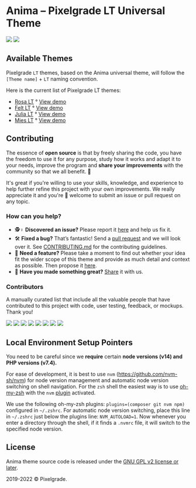 # Anima – Pixelgrade LT Universal Theme

[![](https://img.shields.io/github/issues-closed/pixelgrade/rosa2.svg?color=6cc644&label=Issues)](https://github.com/pixelgrade/rosa2/issues?utf8=%E2%9C%93&q=is%3Aissue+is%3Aclosed+) [![](https://img.shields.io/github/issues/pixelgrade/rosa2.svg?color=4078c0&label=%20)](https://github.com/pixelgrade/rosa2/issues?utf8=%E2%9C%93&q=is%3Aissue+is%3Aopen)

## Available Themes

Pixelgrade `LT` themes, based on the Anima universal theme, will follow the `[Theme name]` + `LT`  naming convention.

Here is the current list of Pixelgrade LT themes:
- [Rosa LT](https://pixelgrade.com/themes/restaurants/rosa-lt/) ° [View demo](https://starter.pixelgrade.com/rosa-lt/)
- [Felt LT](https://pixelgrade.com/themes/blogging/felt-lt/) ° [View demo](https://starter.pixelgrade.com/felt-lt/)
- [Julia LT](https://pixelgrade.com/themes/blogging/julia-lt/) ° [View demo](https://starter.pixelgrade.com/julia-lt/)
- [Mies LT](https://pixelgrade.com/themes/portfolio/mies-lt/) ° [View demo](https://starter.pixelgrade.com/mies-lt/)

## Contributing

The essence of **open source** is that by freely sharing the code, you have the freedom to use it for any purpose, study how it works and adapt it to your needs, improve the program and **share your improvements** with the community so that we all benefit. 🙏

It's great if you're willing to use your skills, knowledge, and experience to help further refine this project with your own improvements. We really appreciate it and you're 💯 welcome to submit an issue or pull request on any topic.

### How can you help?

-  🕵️♀️ **Discovered an issue?** Please report it [here](https://github.com/pixelgrade/anima/issues/new "here") and help us fix it.
- 🛠 **Fixed a bug?** That’s fantastic! Send a [pull request](https://github.com/pixelgrade/anima/pulls "pull request") and we will look over it. See [CONTRIBUTING.md](https://github.com/pixelgrade/anima/blob/main/CONTRIBUTING.md) for the contributing guidelines.
- 🔮 **Need a feature?** Please take a moment to find out whether your idea fit the wider scope of this theme and provide as much detail and context as possible. Then propose it [here](https://github.com/pixelgrade/anima/issues/new).
- 💎 **Have you made something great?** [Share](https://github.com/pixelgrade/anima/issues/new "Share") it with us.

### Contributors

A manually curated list that include all the valuable people that have contributed to this project with code, user testing, feedback, or mockups. Thank you!

[![](https://github.com/georgeolaru.png?size=64)](https://github.com/georgeolaru) [![](https://github.com/vladolaru.png?size=64)](https://github.com/vladolaru) [![](https://github.com/razwan.png?size=64)](https://github.com/razwan) [![](https://github.com/madalingorbanescu.png?size=64)](https://github.com/madalingorbanescu) [![](https://github.com/oanafilip.png?size=64)](https://github.com/oanafilip)  [![](https://github.com/alinclamba.png?size=64)](https://github.com/alinclamba)  [![](https://github.com/Alexandru-Teodorescu.png?size=64)](https://github.com/Alexandru-Teodorescu)  [![](https://github.com/andreiungurianu.png?size=64)](https://github.com/andreiungurianu)

## Local Environment Setup Pointers

You need to be careful since we **require** certain **node versions (v14) and PHP versions (v7.4).**

For ease of development, it is best to use `nvm` (https://github.com/nvm-sh/nvm) for node version management and automatic node version switching on shell navigation. For the `zsh` shell the easiest way is to use [oh-my-zsh](https://github.com/ohmyzsh/ohmyzsh) with the `nvm` [plugin](https://github.com/ohmyzsh/ohmyzsh/tree/master/plugins/nvm) activated.

We use the following oh-my-zsh plugins: `plugins=(composer git nvm npm)` configured in `~/.zshrc`. For automatic node version switching, place this line in `~/.zshrc` just below the plugins line: `NVM_AUTOLOAD=1`. Now whenever you enter a directory through the shell, if it finds a `.nvmrc` file, it will switch to the specified node version.

## License

Anima theme source code is released under the [GNU GPL v2 license or later](https://www.gnu.org/licenses/gpl-2.0.html).

2019-2022 © Pixelgrade.
